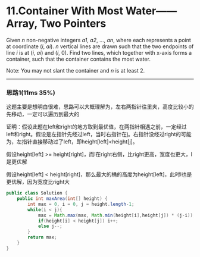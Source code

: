 # 11.Container With Most Water——Array, Two Pointers

Given *n* non-negative integers *a1*, *a2*, ..., *an*, where each represents a point at coordinate (*i*, *ai*). *n* vertical lines are drawn such that the two endpoints of line *i* is at (*i*, *ai*) and (*i*, 0). Find two lines, which together with x-axis forms a container, such that the container contains the most water.

Note: You may not slant the container and *n* is at least 2.

---

### 思路1(11ms 35%)

这题主要是想明白很难，思路可以大概理解为，左右两指针往里夹，高度比较小的先移动，一定可以遍历到最大的

证明：假设此题在left和right的地方取到最优值，在两指针相遇之前，一定经过left和right。假设是左指针先经过left，当时右指针在j。右指针没经过right的可能为，左指针直接移动过了left，即height[left]<height[j]。

假设height[left] >= height[right]，而l在right右侧，比right更高，宽度也更大，l是更优解

假设height[left] < height[right]，那么最大的桶的高度为height[left]，此时l也是更优解，因为宽度比right大

```java
public class Solution {
    public int maxArea(int[] height) {
        int max = 0, i = 0, j = height.length-1;
        while(i < j){
            max = Math.max(max, Math.min(height[i],height[j]) * (j-i));
            if(height[i] < height[j]) i++;
            else j--;
        }
        return max;
    }
}
```

